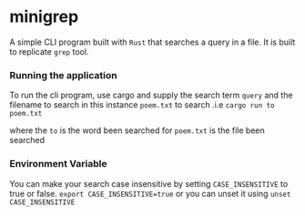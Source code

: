 # minigrep

A simple CLI program built with `Rust` that searches a query in a file. It is built to replicate `grep` tool.

### Running the application

To run the cli program, use cargo and supply the search term `query` and the filename to search in this instance `poem.txt` to search .i.e
`cargo run to poem.txt`

where the `to` is the word been searched for
`poem.txt` is the file been searched

### Environment Variable

You can make your search case insensitive by setting `CASE_INSENSITIVE` to true or false.
`export CASE_INSENSITIVE=true`
 or you can unset it using `unset CASE_INSENSITIVE`

 